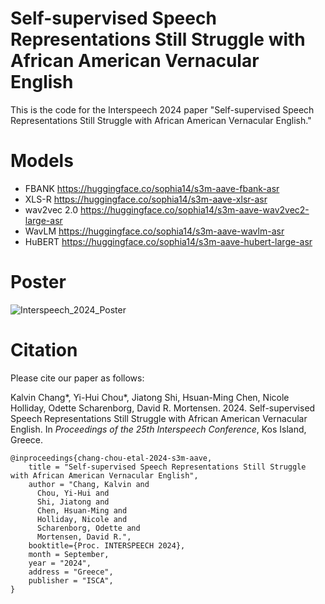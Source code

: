 # Self-supervised Speech Representations Still Struggle with African American Vernacular English

This is the code for the Interspeech 2024 paper "Self-supervised Speech Representations Still Struggle with African American Vernacular English."


# Models
* FBANK https://huggingface.co/sophia14/s3m-aave-fbank-asr
* XLS-R https://huggingface.co/sophia14/s3m-aave-xlsr-asr
* wav2vec 2.0 https://huggingface.co/sophia14/s3m-aave-wav2vec2-large-asr
* WavLM https://huggingface.co/sophia14/s3m-aave-wavlm-asr
* HuBERT https://huggingface.co/sophia14/s3m-aave-hubert-large-asr


# Poster

![Interspeech_2024_Poster](https://github.com/user-attachments/assets/d823fc5d-12b6-45a2-b81f-feae495fc97e)


# Citation

Please cite our paper as follows:

Kalvin Chang*, Yi-Hui Chou*, Jiatong Shi, Hsuan-Ming Chen, Nicole Holliday, Odette Scharenborg,
David R. Mortensen. 2024. Self-supervised Speech Representations Still Struggle with African American 
Vernacular English. In *Proceedings of the 25th Interspeech Conference*, Kos Island, Greece.

```
@inproceedings{chang-chou-etal-2024-s3m-aave,
    title = "Self-supervised Speech Representations Still Struggle with African American Vernacular English",
    author = "Chang, Kalvin and
      Chou, Yi-Hui and
      Shi, Jiatong and
      Chen, Hsuan-Ming and
      Holliday, Nicole and
      Scharenborg, Odette and
      Mortensen, David R.",
    booktitle={Proc. INTERSPEECH 2024},
    month = September,
    year = "2024",
    address = "Greece",
    publisher = "ISCA",
}
```
